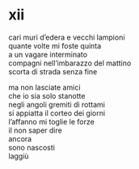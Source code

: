 # xii

cari muri d’edera e vecchi lampioni  
quante volte mi foste quinta  
a un vagare interminato  
compagni nell’imbarazzo del mattino  
scorta di strada senza fine

ma non lasciate amici  
che io sia solo stanotte  
negli angoli gremiti di rottami  
si appiatta il corteo dei giorni  
l’affanno mi toglie le forze  
il non saper dire  
ancora  
sono nascosti  
laggiù
